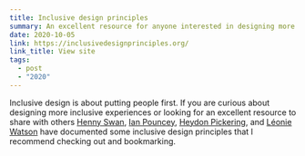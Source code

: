 ```yaml
---
title: Inclusive design principles
summary: An excellent resource for anyone interested in designing more inclusive experiences. 
date: 2020-10-05
link: https://inclusivedesignprinciples.org/
link_title: View site
tags:
  - post
  - "2020"
---
```


Inclusive design is about putting people first. If you are curious about designing more inclusive experiences or looking for an excellent resource to share with others [Henny Swan](https://twitter.com/iheni), [Ian Pouncey](https://twitter.com/IanPouncey), [Heydon Pickering](https://twitter.com/heydonworks), and [Léonie Watson](https://twitter.com/LeonieWatson) have documented some inclusive design principles that I recommend checking out and bookmarking. 
